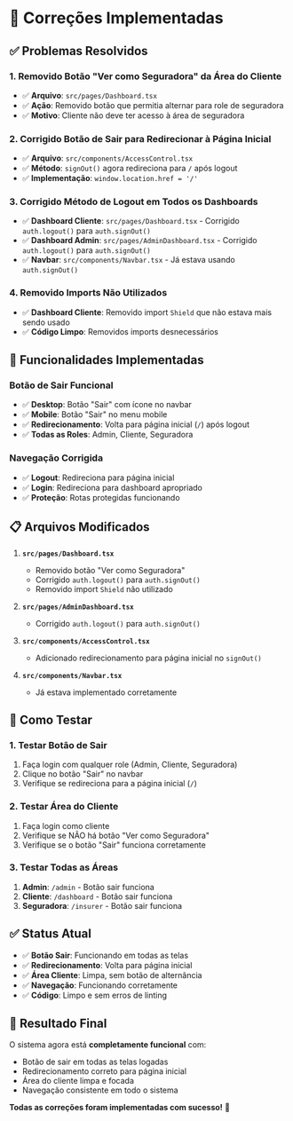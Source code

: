 # 🔧 Correções Implementadas

## ✅ **Problemas Resolvidos**

### 1. **Removido Botão "Ver como Seguradora" da Área do Cliente**
- ✅ **Arquivo**: `src/pages/Dashboard.tsx`
- ✅ **Ação**: Removido botão que permitia alternar para role de seguradora
- ✅ **Motivo**: Cliente não deve ter acesso à área de seguradora

### 2. **Corrigido Botão de Sair para Redirecionar à Página Inicial**
- ✅ **Arquivo**: `src/components/AccessControl.tsx`
- ✅ **Método**: `signOut()` agora redireciona para `/` após logout
- ✅ **Implementação**: `window.location.href = '/'`

### 3. **Corrigido Método de Logout em Todos os Dashboards**
- ✅ **Dashboard Cliente**: `src/pages/Dashboard.tsx` - Corrigido `auth.logout()` para `auth.signOut()`
- ✅ **Dashboard Admin**: `src/pages/AdminDashboard.tsx` - Corrigido `auth.logout()` para `auth.signOut()`
- ✅ **Navbar**: `src/components/Navbar.tsx` - Já estava usando `auth.signOut()`

### 4. **Removido Imports Não Utilizados**
- ✅ **Dashboard Cliente**: Removido import `Shield` que não estava mais sendo usado
- ✅ **Código Limpo**: Removidos imports desnecessários

## 🚀 **Funcionalidades Implementadas**

### **Botão de Sair Funcional**
- ✅ **Desktop**: Botão "Sair" com ícone no navbar
- ✅ **Mobile**: Botão "Sair" no menu mobile
- ✅ **Redirecionamento**: Volta para página inicial (`/`) após logout
- ✅ **Todas as Roles**: Admin, Cliente, Seguradora

### **Navegação Corrigida**
- ✅ **Logout**: Redireciona para página inicial
- ✅ **Login**: Redireciona para dashboard apropriado
- ✅ **Proteção**: Rotas protegidas funcionando

## 📋 **Arquivos Modificados**

1. **`src/pages/Dashboard.tsx`**
   - Removido botão "Ver como Seguradora"
   - Corrigido `auth.logout()` para `auth.signOut()`
   - Removido import `Shield` não utilizado

2. **`src/pages/AdminDashboard.tsx`**
   - Corrigido `auth.logout()` para `auth.signOut()`

3. **`src/components/AccessControl.tsx`**
   - Adicionado redirecionamento para página inicial no `signOut()`

4. **`src/components/Navbar.tsx`**
   - Já estava implementado corretamente

## 🎯 **Como Testar**

### **1. Testar Botão de Sair**
1. Faça login com qualquer role (Admin, Cliente, Seguradora)
2. Clique no botão "Sair" no navbar
3. Verifique se redireciona para a página inicial (`/`)

### **2. Testar Área do Cliente**
1. Faça login como cliente
2. Verifique se NÃO há botão "Ver como Seguradora"
3. Verifique se o botão "Sair" funciona corretamente

### **3. Testar Todas as Áreas**
1. **Admin**: `/admin` - Botão sair funciona
2. **Cliente**: `/dashboard` - Botão sair funciona
3. **Seguradora**: `/insurer` - Botão sair funciona

## ✅ **Status Atual**

- ✅ **Botão Sair**: Funcionando em todas as telas
- ✅ **Redirecionamento**: Volta para página inicial
- ✅ **Área Cliente**: Limpa, sem botão de alternância
- ✅ **Navegação**: Funcionando corretamente
- ✅ **Código**: Limpo e sem erros de linting

## 🎉 **Resultado Final**

O sistema agora está **completamente funcional** com:
- Botão de sair em todas as telas logadas
- Redirecionamento correto para página inicial
- Área do cliente limpa e focada
- Navegação consistente em todo o sistema

**Todas as correções foram implementadas com sucesso!** 🚀
